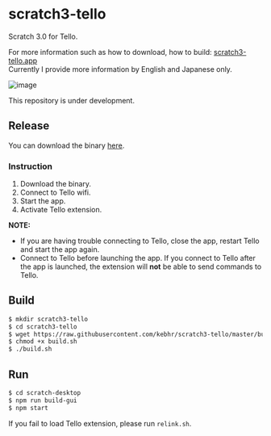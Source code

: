 # scratch3-tello
Scratch 3.0 for Tello.

For more information such as how to download, how to build: [scratch3-tello.app](https://scratch3-tello.app/)  
Currently I provide more information by English and Japanese only.

![image](https://user-images.githubusercontent.com/42484226/74595154-93dda080-5081-11ea-8ef0-59eec11274d3.png)

This repository is under development.

## Release
You can download the binary [here](https://github.com/kebhr/scratch3-tello/releases).  

### Instruction
1. Download the binary.
2. Connect to Tello wifi.
3. Start the app.
4. Activate Tello extension.

**NOTE:**
- If you are having trouble connecting to Tello, close the app, restart Tello and start the app again.  
- Connect to Tello before launching the app. If you connect to Tello after the app is launched, the extension will **not** be able to send commands to Tello.

## Build
```bash
$ mkdir scratch3-tello
$ cd scratch3-tello
$ wget https://raw.githubusercontent.com/kebhr/scratch3-tello/master/build.sh
$ chmod +x build.sh
$ ./build.sh
```

## Run
```bash
$ cd scratch-desktop
$ npm run build-gui
$ npm start
```

If you fail to load Tello extension, please run `relink.sh`.
